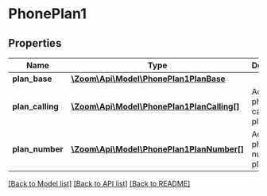 # PhonePlan1

## Properties
Name | Type | Description | Notes
------------ | ------------- | ------------- | -------------
**plan_base** | [**\Zoom\Api\Model\PhonePlan1PlanBase**](PhonePlan1PlanBase.md) |  | [optional] 
**plan_calling** | [**\Zoom\Api\Model\PhonePlan1PlanCalling[]**](PhonePlan1PlanCalling.md) | Additional phone calling plans. | [optional] 
**plan_number** | [**\Zoom\Api\Model\PhonePlan1PlanNumber[]**](PhonePlan1PlanNumber.md) | Additional phone number plans. | [optional] 

[[Back to Model list]](../README.md#documentation-for-models) [[Back to API list]](../README.md#documentation-for-api-endpoints) [[Back to README]](../README.md)



